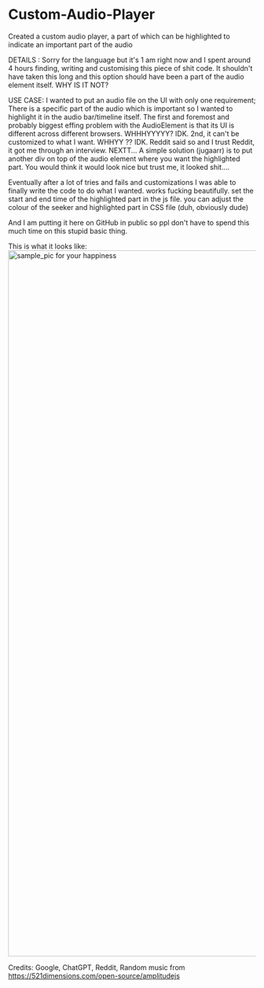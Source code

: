 # Custom-Audio-Player

Created a custom audio player, a part of which can be highlighted to indicate an important part of the audio



DETAILS : 
Sorry for the language but it's 1 am right now and I spent around 4 hours finding, writing and customising this piece of shit code. It shouldn't have taken this long and this option should have been a part of the audio element itself. WHY IS IT NOT? 

USE CASE:
I wanted to put an audio file on the UI with only one requirement; There is a specific part of the audio which is important so I wanted to highlight it in the audio bar/timeline itself. The first and foremost and probably biggest effing problem with the AudioElement is that its UI is different across different browsers. WHHHYYYYY? IDK. 2nd, it can't be customized to what I want. WHHYY ?? IDK. Reddit said so and I trust Reddit, it got me through an interview. 
NEXTT... A simple solution (jugaarr) is to put another div on top of the audio element where you want the highlighted part. You would think it would look nice but trust me, it looked shit.... 

Eventually after a lot of tries and fails and customizations I was able to finally write the code to do what I wanted.
works fucking beautifully. set the start and end time of the highlighted part in the js file. you can adjust the colour of the seeker and highlighted part in CSS file (duh, obviously dude) 

And I am putting it here on GitHub in public so ppl don't have to spend this much time on this stupid basic thing.

This is what it looks like:
<img width="1436" alt="sample_pic for your happiness" src="https://github.com/UmerTariq1/Custom-Audio-Player/assets/32323864/ae991af5-71c6-47ad-97e7-e1c3bc8117d5">


Credits:
Google,
ChatGPT,
Reddit,
Random music from https://521dimensions.com/open-source/amplitudejs
